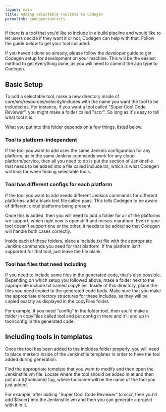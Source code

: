 ```yaml
---
layout: main
title: Adding Selectable Toolsets to Codegen
permalink: codegen/toolsets
---
```


If there is a tool that you'd like to include in a build pipeline and would like to let users decide if they want it or not, Codegen can help with that. Follow the guide below to get your tool included.

If you haven't done so already, please follow the developer guide to get Codegen setup for development on your machine. This will be the easiest method to get everything done, as you will need to commit the app type to Codegen.

## Basic Setup
To add a selectable tool, make a new directory inside of core/src/resources/velocity/includes with the name you want the tool to be included as. For instance, if you want a tool called "Super Cool Code Reviewer", you might make a folder called "sccr". So long as it's easy to tell what tool it is.

What you put into this folder depends on a few things, listed below. 

### Tool is platform-independent
If the tool you want to add uses the same Jenkins configuration for any platform, as in the same Jenkins commands work for any cloud platform/service, then all you need to do is put the section of Jenkinsfile that needs to be added into a file called include.txt, which is what Codegen will look for when finding selectable tools.

### Tool has different configs for each platform
If the tool you want to add needs different Jenkins commands for different platforms, add a blank text file called paas. This tells Codegen to be aware of different cloud platforms being present.

Once this is added, then you will need to add a folder for all of the platforms we support, which right now is openshift and mesos-marathon. Even if your tool doesn't support one or the other, it needs to be added so that Codegen will handle both cases correctly. 

Inside each of these folders, place a include.txt file with the appropriate Jenkins commands you need for that platform. If the platform isn't supported for that tool, just leave the file blank.

### Tool has files that need including
If you need to include some files in the generated code, that's also possible. Depending on which setup you followed above, make a folder next to the appropriate include.txt named copyFiles. Inside of this directory, place the files you need copied to the generated code body. Make sure that you make the appropriate directory structures for these includes, as they will be copied exactly as displayed in the copyFiles folder.

For example, if you need "config" in the folder tool, then you'd make a folder in copyFiles called tool and put config in there and it'll end up in tool/config in the generated code.

## Including tools in templates
Once the tool has been added to the includes folder properly, you will need to place markers inside of the Jenkinsfile templates in order to have the tool added during generation. 

Find the appropriate template that you want to modify and then open the Jenkinsfile.vm file. Locate where the tool should be added in at and then put in a ${toolname} tag, where toolname will be the name of the tool you just added. 

For example, after adding "Super Cool Code Reviewer" to sccr, then you'd add ${sccr} into the Jenkinsfile.vm and then you can generate a project with it in it. 
